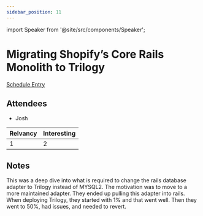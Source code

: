 ```yaml
---
sidebar_position: 11
---
```


import Speaker from '@site/src/components/Speaker';

# Migrating Shopify’s Core Rails Monolith to Trilogy

<Speaker
  name='Adrianna Chang'
  position="Senior Production Engineer at Shopify"
  imageUrl='https://sessionize.com/image/60fd-400o400o2-3TgETBo3P6AnN7upvRfvd1.JPG'
/>

[Schedule Entry](https://railsconf2023.sessionize.com/session/453121)

## Attendees
* Josh

| Relvancy    | Interesting |
| ----------- | ----------- |
| 1           | 2           |

## Notes

This was a deep dive into what is required to change the rails database adapter to Trilogy instead of MYSQL2. The motivation was to move to a more maintained adapter. They ended up pulling this adapter into rails. When deploying Trilogy, they started with 1% and that went well. Then they went to 50%, had issues, and needed to revert.
